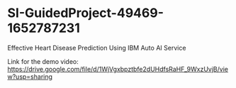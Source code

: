 # SI-GuidedProject-49469-1652787231
Effective Heart Disease Prediction Using IBM Auto AI Service


Link for the demo video:
https://drive.google.com/file/d/1WjVgxbpztbfe2dUHdfsRaHF_9WxzUvjB/view?usp=sharing
